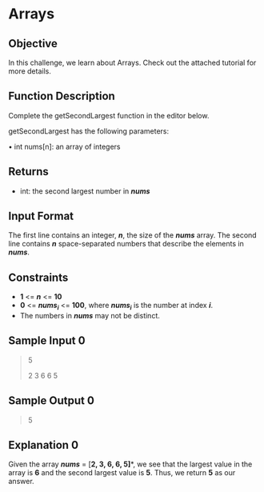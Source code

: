 # Arrays

## Objective
In this challenge, we learn about Arrays. Check out the attached tutorial for more details.

## Function Description
Complete the getSecondLargest function in the editor below.

getSecondLargest has the following parameters:

• int nums[n]: an array of integers

## Returns
* int: the second largest number in ***nums*** 

## Input Format
The first line contains an integer, ***n***, the size of the ***nums*** array. 
The second line contains ***n*** space-separated numbers that describe the elements in ***nums***.

## Constraints
* **1** <= ***n*** <= **10**
* **0** <= ***nums<sub>i</sub>*** <= **100**, where ***nums<sub>i</sub>*** is the number at index ***i***.
* The numbers in ***nums*** may not be distinct.

## Sample Input 0
> 5
>
> 2 3 6 6 5

## Sample Output 0
> 5

## Explanation 0
Given the array ***nums*** = [**2, 3, 6, 6, 5]***, we see that the largest value in the array is **6** and the second largest value is **5**. Thus, we return **5** as our answer.
